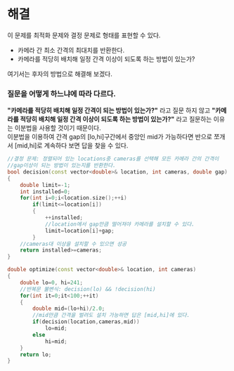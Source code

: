 # 해결 
이 문제를 최적화 문제와 결정 문제로 형태를 표현할 수 있다.
- 카메라 간 최소 간격의 최대치를 반환한다.
- 카메라를 적당히 배치해 일정 간격 이상이 되도록 하는 방법이 있는가?

여기서는 후자의 방법으로 해결해 보겠다.

### 질문을 어떻게 하느냐에 따라 다르다.
**"카메라를 적당히 배치해 일정 간격이 되는 방법이 있는가?"** 라고 질문 하지 않고 
**"카메라를 적당히 배치해 일정 간격 이상이 되도록 하는 방법이 있는가?"** 라고 질문하는 이유는 이분법을 사용할 것이기 때문이다.  
이분법을 이용하여 간격 gap의 [lo,hi]구간에서 중앙인 mid가 가능하다면 반으로 쪼개서 [mid,hi]로 계속하다 보면 답을 찾을 수 있다.  
```c++
//결정 문제: 정렬되어 있는 locations중 cameras를 선택해 모든 카메라 간의 간격이
//gap이상이 되는 방법이 있는지를 반환한다.
bool decision(const vector<double>& location, int cameras, double gap)
{
    double limit=-1;
    int installed=0;
    for(int i=0;i<location.size();++i)
        if(limit<=location[i])
        {
            ++installed;
            //location에서 gap만큼 떨어져야 카메라를 설치할 수 있다.
            limit=location[i]+gap;
        }
    //cameras대 이상을 설치할 수 있으면 성공
    return installed>=cameras;
}

double optimize(const vector<double>& location, int cameras)
{
    double lo=0, hi=241;
    //반복문 불변식: decision(lo) && !decision(hi)
    for(int it=0;it<100;++it)
    {
        double mid=(lo+hi)/2.0;
        //mid만큼 간격을 벌려도 설치 가능하면 답은 [mid,hi]에 있다.
        if(decision(location,cameras,mid))
            lo=mid;
        else
            hi=mid;
    }
    return lo;
}
```
